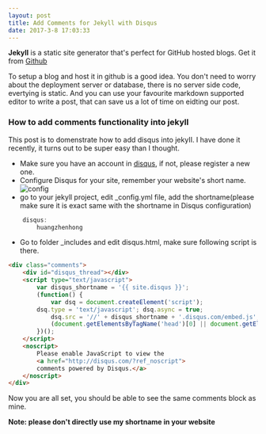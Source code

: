 ```yaml
---
layout: post
title: Add Comments for Jekyll with Disqus
date: 2017-3-8 17:03:33
---
```


**Jekyll** is a static site generator that's perfect for GitHub hosted blogs. Get it from [Github](https://github.com/barryclark/jekyll-now)

To setup a blog and host it in github is a good idea. You don't need to worry about the deployment server or database, there is no server side code, evertying is static. And you can use your favourite markdown supported editor to write a post, that can save us a lot of time on eidting our post. 

### How to add comments functionality into jekyll

This post is to domenstrate how to add disqus into jekyII. I have done it recently, it turns out to be super easy than I thought.

- Make sure you have an account in [disqus](https://disqus.com/), if not, please register a new one. 
- Configure Disqus for your site, remember your website's short name.
![config](https://huangzhenhong.github.io/images/config-disqus.png)
- go to your jekyll project, edit _config.yml file, add the shortname(please make sure it is exact same with the shortname in Disqus configuration)

```JavaScript
    disqus: 
        huangzhenhong
```

- Go to folder _includes and edit disqus.html, make sure following script is there.

```HTML
<div class="comments">
	<div id="disqus_thread"></div>
	<script type="text/javascript">
	    var disqus_shortname = '{{ site.disqus }}';
	    (function() {
	        var dsq = document.createElement('script'); 
		dsq.type = 'text/javascript'; dsq.async = true;
	        dsq.src = '//' + disqus_shortname + '.disqus.com/embed.js';
	        (document.getElementsByTagName('head')[0] || document.getElementsByTagName('body')[0]).appendChild(dsq);
	    })();
	</script>
	<noscript>
		Please enable JavaScript to view the 
		<a href="http://disqus.com/?ref_noscript">
		comments powered by Disqus.</a>
	</noscript>
</div>
```

Now you are all set, you should be able to see the same comments block as mine. 

**Note: please don't directly use my shortname in your website**
